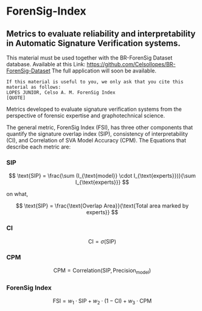 # ForenSig-Index
## Metrics to evaluate reliability and interpretability in Automatic Signature Verification systems.

This material must be used together with the BR-ForenSig Dataset database. Available at this Link: https://github.com/Celsollopes/BR-ForenSig-Dataset
The full application will soon be available.
```
If this material is useful to you, we only ask that you cite this material as follows:
LOPES JUNIOR, Celso A. M. ForenSig Index
[QUOTE]
```
Metrics developed to evaluate signature verification systems from the perspective of forensic expertise and graphotechnical science.

The general metric, ForenSig Index (FSI), has three other components that quantify the signature overlap index (SIP), consistency of interpretability (CI), and Correlation of SVA Model Accuracy (CPM).
The Equations that describe each metric are:


### SIP

$$
\text{SIP} = \frac{\sum (I_{\text{model}} \cdot I_{\text{experts}})}{\sum I_{\text{experts}}}
$$

on what,

$$
\text{SIP} = \frac{\text{Overlap Area}}{\text{Total area marked by experts}}
$$


### CI

$$
\text{CI} = \sigma(\text{SIP})
$$

### CPM

$$
\text{CPM} = \text{Correlation}(\text{SIP}, \text{Precision}_{\text{model}})
$$

### ForenSig Index

$$
\text{FSI} = w_{1} \cdot \text{SIP} + w_{2} \cdot (1 - \text{CI}) + w_{3} \cdot \text{CPM}
$$
